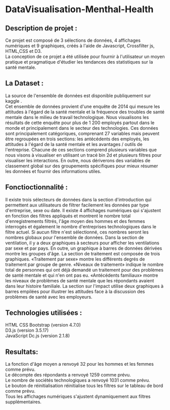 # DataVisualisation-Menthal-Health

<h2>Description de projet :</h2>
Ce projet est composé de 3 sélections de données, 4 affichages numériques et 9 graphiques, créés à l'aide de Javascript, Crossfilter js, HTML,CSS  et D3.</br>
La conception de ce projet  a été utilisée pour fournir à l'utilisateur un moyen pratique et pragmatique d'étudier les tendances des statistiques sur la santé mentale.

<h2>La Dataset :</h2>
La source de l'ensemble de données est disponible publiquement sur kaggle .</br>
Cet ensemble de données provient d'une enquête de 2014 qui mesure les attitudes à l'égard de la santé mentale et la fréquence des troubles de santé mentale dans le milieu de travail technologique. Nous visualisons les résultats de cette enquête pour plus de 1 200 employés partout dans le monde et principalement dans le secteur des technologies. Ces données sont principalement catégoriques, comprenant 27 variables mais peuvent être regroupées en trois sections: les antécédents des employés, les attitudes à l'égard de la santé mentale et les avantages / outils de l'entreprise. Chacune de ces sections comprend plusieurs variables que nous visons à visualiser en utilisant un tracé bin 2d et plusieurs filtres pour visualiser les interactions. En outre, nous dériverons des variables de classement global sur des groupements spécifiques pour mieux résumer les données et fournir des informations utiles.

<h2>Fonctioctionnalité : </h2>
Il existe trois sélecteurs de données dans la section d'introduction qui permettent aux utilisateurs de filtrer facilement les données par type d'entreprise, sexe ou date.
Il existe 4 affichages numériques qui s'ajustent en fonction des filtres appliqués et montrent le nombre total d'enregistrements filtrés, l'âge moyen des hommes et des femmes interrogés et également le nombre d'entreprises technologiques dans le filtre actuel. Si aucun filtre n'est sélectionné, ces nombres seront les nombres globaux pour l'ensemble de données.
Dans la section de ventilation, il y a deux graphiques à secteurs pour afficher les ventilations par sexe et par pays. En outre, un graphique à barres de données dérivées montre les groupes d'âge.
La section de traitement est composée de trois graphiques. «Traitement par sexe» montre les différents degrés de traitement par groupe de genre. «Niveaux de traitement» indique le nombre total de personnes qui ont déjà demandé un traitement pour des problèmes de santé mentale et qui n'en ont pas eu. «Antécédents familiaux» montre les niveaux de problèmes de santé mentale que les répondants avaient dans leur histoire familiale.
La section sur l'impact utilise deux graphiques à barres empilées pour illustrer les attitudes face à la discussion des problèmes de santé avec les employeurs.


<h2>Technologies utilisées :</h2>
HTML CSS Bootstrap (version 4.7.0) </br>
D3.js (version 3.5.17)</br>
 JavaScript Dc.js (version 2.1.8) </br>
<h2> Resultats:</h2>
La fonction d'âge moyen a renvoyé 32 pour les hommes et les femmes comme prévu.</br>
Le décompte des répondants a renvoyé 1259 comme prévu.</br>
Le nombre de sociétés technologiques a renvoyé 1031 comme prévu.</br>
Le bouton de réinitialisation réinitialise tous les filtres sur le tableau de bord comme prévu.</br>
Tous les affichages numériques s'ajustent dynamiquement aux filtres supplémentaires.</br>

